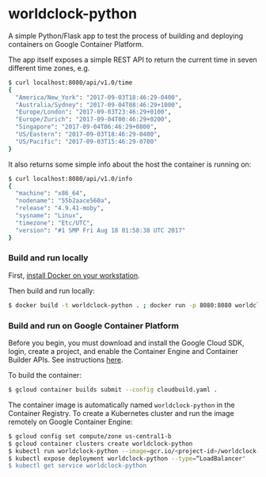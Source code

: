 # worldclock-python

A simple Python/Flask app to test the process of building and deploying containers on Google Container Platform.

The app itself exposes a simple REST API to return the current time in seven different time zones, e.g.

```bash
$ curl localhost:8080/api/v1.0/time
{
  "America/New_York": "2017-09-03T18:46:29-0400",
  "Australia/Sydney": "2017-09-04T08:46:29+1000",
  "Europe/London": "2017-09-03T23:46:29+0100",
  "Europe/Zurich": "2017-09-04T00:46:29+0200",
  "Singapore": "2017-09-04T06:46:29+0800",
  "US/Eastern": "2017-09-03T18:46:29-0400",
  "US/Pacific": "2017-09-03T15:46:29-0700"
}
```

It also returns some simple info about the host the container is running on:

```bash
$ curl localhost:8080/api/v1.0/info
{
  "machine": "x86_64",
  "nodename": "55b2aace560a",
  "release": "4.9.41-moby",
  "sysname": "Linux",
  "timezone": "Etc/UTC",
  "version": "#1 SMP Fri Aug 18 01:58:38 UTC 2017"
}
```

### Build and run locally

First, [install Docker on your workstation](https://docs.docker.com/engine/installation/).

Then build and run locally:

```bash
$ docker build -t worldclock-python . ; docker run -p 8080:8080 worldclock-python
```

### Build and run on Google Container Platform

Before you begin, you must download and install the Google Cloud SDK, login,
create a project, and enable the Container Engine and Container Builder APIs. See instructions [here](https://cloud.google.com/container-engine/docs/quickstart).

To build the container:

```bash
$ gcloud container builds submit --config cloudbuild.yaml .
```

The container image is automatically named `worldclock-python` in the Container
Registry.  To create a Kubernetes cluster and run the image remotely on Google Container Engine:

```bash
$ gcloud config set compute/zone us-central1-b
$ gcloud container clusters create worldclock-python
$ kubectl run worldclock-python --image=gcr.io/<project-id>/worldclock-python --port=8080
$ kubectl expose deployment worldclock-python --type=“LoadBalancer"
$ kubectl get service worldclock-python
```
